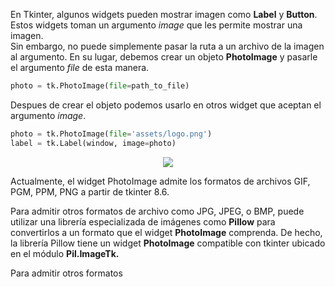En Tkinter, algunos widgets pueden mostrar imagen como **Label** y **Button**. Estos widgets toman un argumento *image* que les permite mostrar una imagen.  
Sin embargo, no puede simplemente pasar la ruta a un archivo de la imagen al argumento. En su lugar, debemos crear un objeto **PhotoImage** y pasarle el argumento *file* de esta manera.  

```python
photo = tk.PhotoImage(file=path_to_file)
```
Despues de crear el objeto podemos usarlo en otros widget que aceptan el argumento *image*.  

```python
photo = tk.PhotoImage(file='assets/logo.png')
label = tk.Label(window, image=photo)
```
<p align="center">
	<img src="img/PhotoImage/01.png">	
</p>

Actualmente, el widget PhotoImage admite los formatos de archivos GIF, PGM, PPM, PNG a partir de tkinter 8.6. 

Para admitir otros formatos de archivo como JPG, JPEG, o BMP, puede utilizar una librería especializada de imágenes como **Pillow** para convertirlos a un formato que el widget **PhotoImage** comprenda. De hecho, la librería Pillow tiene un widget **PhotoImage** compatible con tkinter ubicado en el módulo **Pil.ImageTk.** 

Para admitir otros formatos